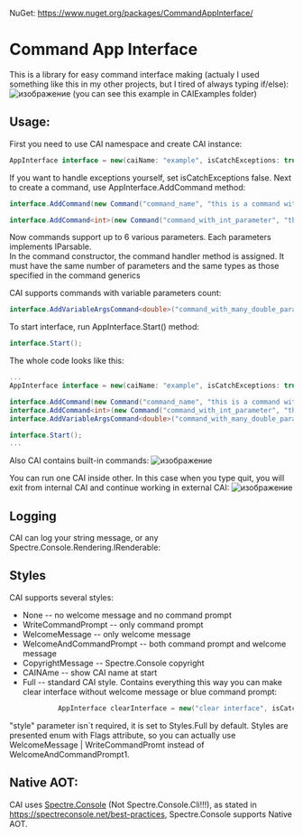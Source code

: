 NuGet: https://www.nuget.org/packages/CommandAppInterface/
# Command App Interface
This is a library for easy command interface making (actualy I used something like this in my other projects, but I tired of always typing if/else):<br>
![изображение](https://github.com/user-attachments/assets/133b3b77-6dfe-4be3-999d-99cb4f648d72)
(you can see this example in CAIExamples folder)

## Usage:
First you need to use CAI namespace and create CAI instance:
```cs
AppInterface interface = new(caiName: "example", isCatchExceptions: true);
```
If you want to handle exceptions yourself, set isCatchExceptions false.
Next to create a command, use AppInterface.AddCommand method:
```cs
interface.AddCommand(new Command("command_name", "this is a command without parameters", DoSomeDealMethod, "this is text about how to use this command);

interface.AddCommand<int>(new Command("command_with_int_parameter", "this command expects an int parameter after command name", MethodWithIntArgument, "usage: \"command_with_int_parameter 42\""));
```
Now commands support up to 6 various parameters. Each parameters implements IParsable.<br>
In the command constructor, the command handler method is assigned. It must have the same number of parameters and the same types as those specified in the command generics<br>

CAI supports commands with variable parameters count:
```cs
interface.AddVariableArgsCommand<double>("command_with_many_double_parameters". "this command expects any count of doubles", DoSomeDealWithDoubleArray, "usage: \"command_with_many_double_parameters num1 num2 ... numN\"")
```

To start interface, run AppInterface.Start() method:
```cs
interface.Start();
```
The whole code looks like this:
```cs
...
AppInterface interface = new(caiName: "example", isCatchExceptions: true);

interface.AddCommand(new Command("command_name", "this is a command without parameters", DoSomeDealMethod, "this is text about how to use this command);
interface.AddCommand<int>(new Command("command_with_int_parameter", "this command expects an int parameter after command name", MethodWithIntArgument, "usage: \"command_with_int_parameter 42\""));
interface.AddVariableArgsCommand<double>("command_with_many_double_parameters". "this command expects any count of doubles", DoSomeDealWithDoubleArray, "usage: \"command_with_many_double_parameters num1 num2 ... numN\"")

interface.Start();
...
```
Also CAI contains built-in commands:
![изображение](https://github.com/user-attachments/assets/77bf846e-32cb-4d41-8e87-5ada6e983405)

You can run one CAI inside other. In this case when you type quit, you will exit from internal CAI and continue working in external CAI:
![изображение](https://github.com/user-attachments/assets/d8e47820-c742-4595-a31e-b49052516191)

## Logging
CAI can log your string message, or any Spectre.Console.Rendering.IRenderable:

## Styles
CAI supports several styles:
* None -- no welcome message and no command prompt
* WriteCommandPrompt -- only command prompt
* WelcomeMessage -- only welcome message
* WelcomeAndCommandPrompt -- both command prompt and welcome message
* CopyrightMessage -- Spectre.Console copyright
* CAINAme -- show CAI name at start
* Full -- standard CAI style. Contains everything
this way you can make clear interface without welcome message or blue command prompt:
```cs
            AppInterface clearInterface = new("clear interface", isCatchExceptions: true, style: InterfaceStyles.None);
```
"style" parameter isn`t required, it is set to Styles.Full by default.
Styles are presented enum with Flags attribute, so you can actually use WelcomeMessage | WriteCommandPromt instead of WelcomeAndCommandPrompt1.

## Native AOT:
CAI uses [Spectre.Console](https://github.com/spectreconsole/spectre.console/)  (Not Spectre.Console.Cli!!!), as stated in https://spectreconsole.net/best-practices, Spectre.Console supports Native AOT.
